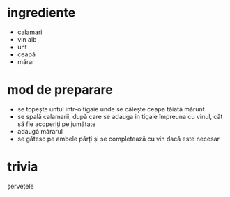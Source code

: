 # ingrediente

* calamari
* vin alb
* unt
* ceapă
* mărar

# mod de preparare

* se topește untul intr-o tigaie unde se călește ceapa tăiată mărunt
* se spală calamarii, după care se adauga in tigaie împreuna cu vinul, cât să
fie acoperiți pe jumătate
* adaugă mărarul
* se gătesc pe ambele părți și se completează cu vin dacă este necesar

# trivia

șervețele

